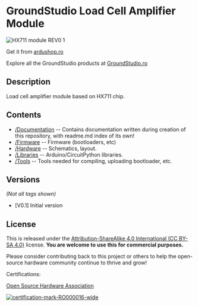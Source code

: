 GroundStudio Load Cell Amplifier Module
====================================
![HX711 module REV0 1](https://github.com/GroundStudio/GroundStudio_HX711_module/assets/77836107/4b1f3684-b189-4275-9b1c-ae48d26b994f)

Get it from [ardushop.ro](https://ardushop.ro/ro/home/2509-modul-citire-senzor-greutate-hx711-groundstudio.html)

Explore all the GroundStudio products at [GroundStudio.ro](https://groundstudio.ro/)

Description
-------------------
Load cell amplifier module based on HX711 chip.

Contents
-------------------

* [/Documentation](https://github.com/GroundStudio/GroundStudio_HX711_module/tree/main/Documentation) -- Contains documentation written during creation of this repository, with readme.md index of its own!
* [/Firmware](https://github.com/GroundStudio/GroundStudio_HX711_module/tree/main/Firmware) -- Firmware (bootloaders, etc)
* [/Hardware](https://github.com/GroundStudio/GroundStudio_HX711_module/tree/main/Hardware) -- Schematics, layout.
* [/Libraries](https://github.com/GroundStudio/GroundStudio_HX711_module/tree/main/Libraries) -- Arduino/CircuitPython libraries. 
* [/Tools](https://github.com/GroundStudio/GroundStudio_HX711_module/tree/main) -- Tools needed for compiling, uploading bootloader, etc.

Versions
-------------------
*(Not all tags shown)*
* [V0.1] Initial version

License
-------------------

This is released under the [Attribution-ShareAlike 4.0 International (CC BY-SA 4.0)](https://creativecommons.org/licenses/by-sa/4.0/) license. 
**You are welcome to use this for commercial purposes.**

Please consider contributing back to this project or others to help the open-source hardware community continue to thrive and grow! 

Certifications:

[Open Source Hardware Association](https://certification.oshwa.org/ro000016.html)   
   
[![certification-mark-RO000016-wide](https://github.com/GroundStudio/GroundStudio_HX711_module/assets/77836107/d4bfb2d7-b937-4c84-b7ca-fd6afea115b5)
](https://certification.oshwa.org/ro000016.html)
